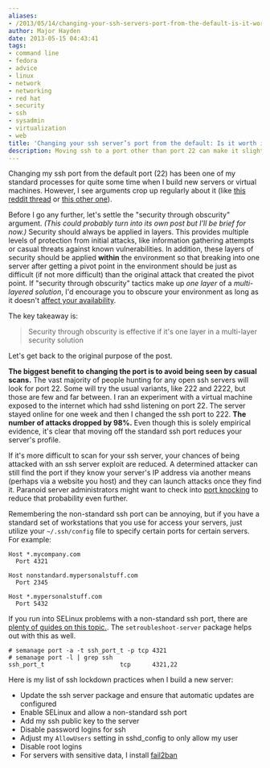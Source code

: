 ```yaml
---
aliases:
- /2013/05/14/changing-your-ssh-servers-port-from-the-default-is-it-worth-it/
author: Major Hayden
date: 2013-05-15 04:43:41
tags:
- command line
- fedora
- advice
- linux
- network
- networking
- red hat
- security
- ssh
- sysadmin
- virtualization
- web
title: 'Changing your ssh server’s port from the default: Is it worth it?'
description: Moving ssh to a port other than port 22 can make it slightly more difficult to attack your server. 🛡️
---
```


Changing my ssh port from the default port (22) has been one of my standard processes for quite some time when I build new servers or virtual machines. However, I see arguments crop up regularly about it (like [this reddit thread][1] or [this other one][2]).

Before I go any further, let's settle the "security through obscurity" argument. _(This could probably turn into its own post but I'll be brief for now.)_ Security should always be applied in layers. This provides multiple levels of protection from initial attacks, like information gathering attempts or casual threats against known vulnerabilities. In addition, these layers of security should be applied **within** the environment so that breaking into one server after getting a pivot point in the environment should be just as difficult (if not more difficult) than the original attack that created the pivot point. If "security through obscurity" tactics make up _one layer_ of a _multi-layered solution_, I'd encourage you to obscure your environment as long as it doesn't [affect your availability][3].

The key takeaway is:

> Security through obscurity is effective if it's one layer in a multi-layer security solution

Let's get back to the original purpose of the post.

**The biggest benefit to changing the port is to avoid being seen by casual scans.** The vast majority of people hunting for any open ssh servers will look for port 22. Some will try the usual variants, like 222 and 2222, but those are few and far between. I ran an experiment with a virtual machine exposed to the internet which had sshd listening on port 22. The server stayed online for one week and then I changed the ssh port to 222. **The number of attacks dropped by 98%.** Even though this is solely empirical evidence, it's clear that moving off the standard ssh port reduces your server's profile.

If it's more difficult to scan for your ssh server, your chances of being attacked with an ssh server exploit are reduced. A determined attacker can still find the port if they know your server's IP address via another means (perhaps via a website you host) and they can launch attacks once they find it. Paranoid server administrators might want to check into [port knocking][4] to reduce that probability even further.

Remembering the non-standard ssh port can be annoying, but if you have a standard set of workstations that you use for access your servers, just utilize your `~/.ssh/config` file to specify certain ports for certain servers. For example:

```
Host *.mycompany.com
  Port 4321

Host nonstandard.mypersonalstuff.com
  Port 2345

Host *.mypersonalstuff.com
  Port 5432
```


If you run into SELinux problems with a non-standard ssh port, there are [plenty of guides on this topic.][5]. The `setroubleshoot-server` package helps out with this as well.

```
# semanage port -a -t ssh_port_t -p tcp 4321
# semanage port -l | grep ssh
ssh_port_t                     tcp      4321,22
```


Here is my list of ssh lockdown practices when I build a new server:

  * Update the ssh server package and ensure that automatic updates are configured
  * Enable SELinux and allow a non-standard ssh port
  * Add my ssh public key to the server
  * Disable password logins for ssh
  * Adjust my `AllowUsers` setting in sshd_config to only allow my user
  * Disable root logins
  * For servers with sensitive data, I install [fail2ban][6]

 [1]: http://redd.it/1ebe0d
 [2]: http://redd.it/fnz1h
 [3]: http://security.blogoverflow.com/2012/08/confidentiality-integrity-availability-the-three-components-of-the-cia-triad/
 [4]: https://wiki.archlinux.org/index.php/Port_Knocking
 [5]: /2011/09/15/receive-e-mail-reports-for-selinux-avc-denials/
 [6]: http://www.fail2ban.org/
